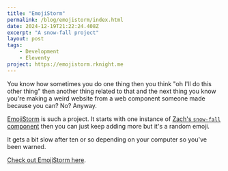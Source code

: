 ```yaml
---
title: "EmojiStorm"
permalink: /blog/emojistorm/index.html
date: 2024-12-19T21:22:24.408Z
excerpt: "A snow-fall project"
layout: post
tags:
    - Development
    - Eleventy
project: https://emojistorm.rknight.me
---
```


You know how sometimes you do one thing then you think "oh I'll do this other thing" then another thing related to that and the next thing you know you're making a weird website from a web component someone made because you can? No? Anyway.

[EmojiStorm](https://emojistorm.rknight.me/) is such a project. It starts with one instance of [Zach's `snow-fall` component](https://www.zachleat.com/web/snow-fall/) then you can just keep adding more but it's a random emoji. 

It gets a bit slow after ten or so depending on your computer so you've been warned.

[Check out EmojiStorm here](https://emojistorm.rknight.me/).